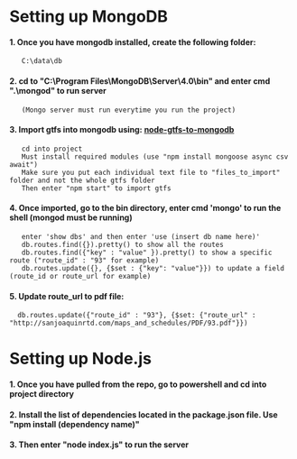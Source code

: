
# Setting up MongoDB
  #### 1. Once you have mongodb installed, create the following folder:
       C:\data\db
  #### 2. cd to "C:\Program Files\MongoDB\Server\4.0\bin" and enter cmd ".\mongod" to run server
       (Mongo server must run everytime you run the project)
  #### 3. Import gtfs into mongodb using: [node-gtfs-to-mongodb](https://github.com/Flowlance/node-gtfs-to-mongodb)
       cd into project
       Must install required modules (use "npm install mongoose async csv await")
       Make sure you put each individual text file to "files_to_import" folder and not the whole gtfs folder
       Then enter "npm start" to import gtfs 
  #### 4. Once imported, go to the bin directory, enter cmd 'mongo' to run the shell (mongod must be running)
       enter 'show dbs' and then enter 'use (insert db name here)'
       db.routes.find({}).pretty() to show all the routes
       db.routes.find({"key" : "value" }).pretty() to show a specific route ("route_id" : "93" for example)
       db.routes.update({}, {$set : {"key": "value"}}) to update a field (route_id or route_url for example)
  #### 5. Update route_url to pdf file:
      db.routes.update({"route_id" : "93"}, {$set: {"route_url" : "http://sanjoaquinrtd.com/maps_and_schedules/PDF/93.pdf"}})
    
# Setting up Node.js
  #### 1. Once you have pulled from the repo, go to powershell and cd into project directory
  #### 2. Install the list of dependencies located in the package.json file. Use "npm install (dependency name)"
  #### 3. Then enter "node index.js" to run the server
